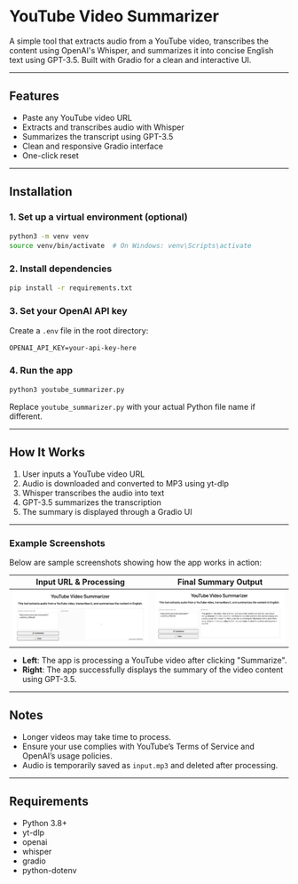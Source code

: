 # YouTube Video Summarizer

A simple tool that extracts audio from a YouTube video, transcribes the content using OpenAI's Whisper, and summarizes it into concise English text using GPT-3.5. Built with Gradio for a clean and interactive UI.

---

## Features

- Paste any YouTube video URL  
- Extracts and transcribes audio with Whisper  
- Summarizes the transcript using GPT-3.5  
- Clean and responsive Gradio interface  
- One-click reset  

---

## Installation

### 1. Set up a virtual environment (optional)

```bash
python3 -m venv venv
source venv/bin/activate  # On Windows: venv\Scripts\activate
```

### 2. Install dependencies

```bash
pip install -r requirements.txt
```

### 3. Set your OpenAI API key

Create a `.env` file in the root directory:

```
OPENAI_API_KEY=your-api-key-here
```

### 4. Run the app

```bash
python3 youtube_summarizer.py
```

Replace `youtube_summarizer.py` with your actual Python file name if different.

---

## How It Works

1. User inputs a YouTube video URL  
2. Audio is downloaded and converted to MP3 using yt-dlp  
3. Whisper transcribes the audio into text  
4. GPT-3.5 summarizes the transcription  
5. The summary is displayed through a Gradio UI  

---

### Example Screenshots

Below are sample screenshots showing how the app works in action:

| Input URL & Processing | Final Summary Output |
|------------------------|----------------------|
| ![Processing](ex1.png) | ![Result](ex2.png) |

- **Left**: The app is processing a YouTube video after clicking "Summarize".
- **Right**: The app successfully displays the summary of the video content using GPT-3.5.

---

## Notes

- Longer videos may take time to process.  
- Ensure your use complies with YouTube’s Terms of Service and OpenAI’s usage policies.  
- Audio is temporarily saved as `input.mp3` and deleted after processing.  

---

## Requirements

- Python 3.8+  
- yt-dlp  
- openai  
- whisper  
- gradio  
- python-dotenv  
